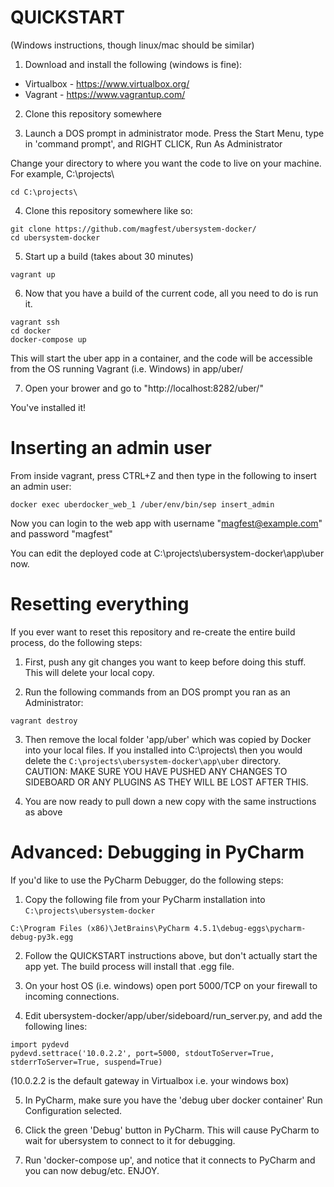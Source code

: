 QUICKSTART
======

(Windows instructions, though linux/mac should be similar)

1) Download and install the following (windows is fine):
- Virtualbox - https://www.virtualbox.org/
- Vagrant - https://www.vagrantup.com/

2) Clone this repository somewhere

3) Launch a DOS prompt in administrator mode.
Press the Start Menu, type in 'command prompt', and RIGHT CLICK, Run As Administrator

Change your directory to where you want the code to live on your machine. For example, C:\projects\

```
cd C:\projects\
```

4) Clone this repository somewhere like so:
```
git clone https://github.com/magfest/ubersystem-docker/ 
cd ubersystem-docker
```

5) Start up a build (takes about 30 minutes)

```
vagrant up
```

6) Now that you have a build of the current code, all you need to do is run it.

```
vagrant ssh
cd docker
docker-compose up
```

This will start the uber app in a container, and the code will be accessible from the OS running Vagrant (i.e. Windows) in app/uber/

7) Open your brower and go to "http://localhost:8282/uber/"

You've installed it!

Inserting an admin user
======

From inside vagrant, press CTRL+Z and then type in the following to insert an admin user:

```
docker exec uberdocker_web_1 /uber/env/bin/sep insert_admin
```

Now you can login to the web app with username "magfest@example.com" and password "magfest"

You can edit the deployed code at C:\projects\ubersystem-docker\app\uber now.

Resetting everything
======

If you ever want to reset this repository and re-create the entire build process, do the following steps:

1) First, push any git changes you want to keep before doing this stuff.  This will delete your local copy.

2) Run the following commands from an DOS prompt you ran as an Administrator:
```
vagrant destroy
```

3) Then remove the local folder 'app/uber' which was copied by Docker into your local files. If you installed into
C:\projects\  then you would delete the ```C:\projects\ubersystem-docker\app\uber``` directory. CAUTION: MAKE SURE YOU 
HAVE PUSHED ANY CHANGES TO SIDEBOARD OR ANY PLUGINS AS THEY WILL BE LOST AFTER THIS.

4) You are now ready to pull down a new copy with the same instructions as above


Advanced: Debugging in PyCharm
=======

If you'd like to use the PyCharm Debugger, do the following steps:

1) Copy the following file from your PyCharm installation into ```C:\projects\ubersystem-docker```
```
C:\Program Files (x86)\JetBrains\PyCharm 4.5.1\debug-eggs\pycharm-debug-py3k.egg
```

2) Follow the QUICKSTART instructions above, but don't actually start the app yet.  The build process will install that .egg file.

3) On your host OS (i.e. windows) open port 5000/TCP on your firewall to incoming connections.

4) Edit ubersystem-docker/app/uber/sideboard/run_server.py, and add the following lines:
```
import pydevd
pydevd.settrace('10.0.2.2', port=5000, stdoutToServer=True, stderrToServer=True, suspend=True)
```
(10.0.2.2 is the default gateway in Virtualbox i.e. your windows box)

5) In PyCharm, make sure you have the 'debug uber docker container' Run Configuration selected.

6) Click the green 'Debug' button in PyCharm.  This will cause PyCharm to wait for ubersystem to connect to it for debugging.

7) Run 'docker-compose up', and notice that it connects to PyCharm and you can now debug/etc. ENJOY.